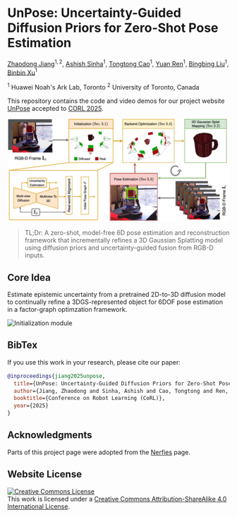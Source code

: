 # UnPose: Uncertainty-Guided Diffusion Priors for Zero-Shot Pose Estimation

[Zhaodong Jiang](https://scholar.google.ca/citations?user=ISNrsywAAAAJ&hl=en&oi=sra)$^{1,2}$, [Ashish Sinha](https://sinashish.github.io)$^{1}$,  [Tongtong Cao](https://scholar.google.com/citations?user=SkzzXSYAAAAJ&hl=en)$^{1}$, [Yuan Ren](https://scholar.google.com/citations?user=P4Rp5uAAAAAJ&hl=en)$^{1}$, [Bingbing Liu](https://scholar.google.ca/citations?user=-rCulKwAAAAJ&hl=en)$^{1}$, [Binbin Xu](https://binbin-xu.github.io/)$^{1}$

$^{1}$ Huawei Noah's Ark Lab, Toronto  $^{2}$ University of Toronto, Canada


This repository contains the code and video demos for our project website [UnPose](https://frankzhaodong.github.io/UnPose/) accepted to [CORL 2025](https://www.corl.org/).

![Method Overview](./static/images/unpose-method-overview.png)


> TL;Dr: A zero-shot, model-free 6D pose estimation and reconstruction framework that incrementally refines a 3D Gaussian Splatting model using diffusion priors and uncertainty-guided fusion from RGB-D inputs.

## Core Idea

Estimate epistemic uncertainty from a pretrained 2D-to-3D diffusion model to continually refine a 3DGS-represented object for 6DOF pose estimation in a factor-graph optimzation framework.

![Initialization module](./static/images/init_uncertainty.gif)

<!-- **NOTE:** We might release the code in the future once it has obtained legal approval. -->

## BibTex

If you use this work in your research, please cite our paper:

```bibtex
@inproceedings{jiang2025unpose,
  title={UnPose: Uncertainty-Guided Diffusion Priors for Zero-Shot Pose Estimation},
  author={Jiang, Zhaodong and Sinha, Ashish and Cao, Tongtong and Ren, Yuan and Liu, Bingbing and Xu, Binbin},
  booktitle={Conference on Robot Learning (CoRL)},
  year={2025}
}
```

## Acknowledgments
Parts of this project page were adopted from the [Nerfies](https://nerfies.github.io/) page.

## Website License
<a rel="license" href="http://creativecommons.org/licenses/by-sa/4.0/"><img alt="Creative Commons License" style="border-width:0" src="https://i.creativecommons.org/l/by-sa/4.0/88x31.png" /></a><br />This work is licensed under a <a rel="license" href="http://creativecommons.org/licenses/by-sa/4.0/">Creative Commons Attribution-ShareAlike 4.0 International License</a>.
